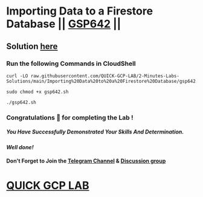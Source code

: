 # Importing Data to a Firestore Database || [GSP642](https://www.cloudskillsboost.google/focuses/8392?parent=catalog) ||

## Solution [here](https://youtu.be/lZ2ISeCnDKU)

### Run the following Commands in CloudShell

```
curl -LO raw.githubusercontent.com/QUICK-GCP-LAB/2-Minutes-Labs-Solutions/main/Importing%20Data%20to%20a%20Firestore%20Database/gsp642.sh

sudo chmod +x gsp642.sh

./gsp642.sh
```

### Congratulations 🎉 for completing the Lab !

##### *You Have Successfully Demonstrated Your Skills And Determination.*

#### *Well done!*

#### Don't Forget to Join the [Telegram Channel](https://t.me/quickgcplab) & [Discussion group](https://t.me/quickgcplabchats)

# [QUICK GCP LAB](https://www.youtube.com/@quickgcplab)
